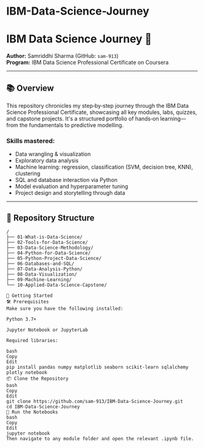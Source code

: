 # IBM-Data-Science-Journey

# IBM Data Science Journey 🚀

**Author:** Samriddhi Sharma (GitHub: `sam‑913`)  
**Program:** IBM Data Science Professional Certificate on Coursera

---

## 📚 Overview

This repository chronicles my step‑by‑step journey through the IBM Data Science Professional Certificate, showcasing all key modules, labs, quizzes, and capstone projects. It's a structured portfolio of hands‑on learning—from the fundamentals to predictive modelling.

### Skills mastered:
- Data wrangling & visualization  
- Exploratory data analysis  
- Machine learning: regression, classification (SVM, decision tree, KNN), clustering  
- SQL and database interaction via Python  
- Model evaluation and hyperparameter tuning  
- Project design and storytelling through data

---

## 📂 Repository Structure

```text
/
├── 01-What-is-Data-Science/
├── 02-Tools-for-Data-Science/
├── 03-Data-Science-Methodology/
├── 04-Python-for-Data-Science/
├── 05-Python-Project-Data-Science/
├── 06-Databases-and-SQL/
├── 07-Data-Analysis-Python/
├── 08-Data-Visualization/
├── 09-Machine-Learning/
└── 10-Applied-Data-Science-Capstone/

🚀 Getting Started
🛠️ Prerequisites
Make sure you have the following installed:

Python 3.7+

Jupyter Notebook or JupyterLab

Required libraries:

bash
Copy
Edit
pip install pandas numpy matplotlib seaborn scikit-learn sqlalchemy plotly notebook
📦 Clone the Repository
bash
Copy
Edit
git clone https://github.com/sam-913/IBM-Data-Science-Journey.git
cd IBM-Data-Science-Journey
🚴 Run the Notebooks
bash
Copy
Edit
jupyter notebook
Then navigate to any module folder and open the relevant .ipynb file.

